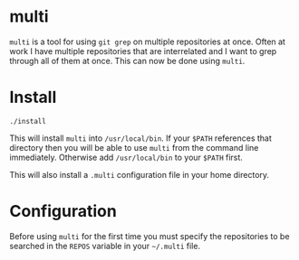 # multi

`multi` is a tool for using `git grep` on multiple repositories at once. Often at work I have multiple repositories that are interrelated and I want to grep through all of them at once. This can now be done using `multi`.

# Install

`./install`

This will install `multi` into `/usr/local/bin`. If your `$PATH` references that directory then you will be able to use `multi` from the command line immediately. Otherwise add `/usr/local/bin` to your `$PATH` first.

This will also install a `.multi` configuration file in your home directory.

# Configuration

Before using `multi` for the first time you must specify the repositories to be searched in the `REPOS` variable in your `~/.multi` file.
